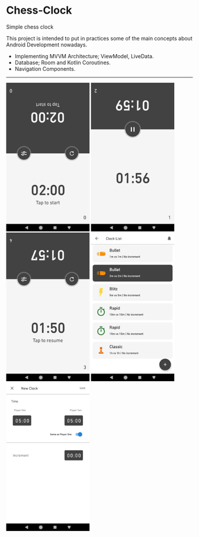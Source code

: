 # Chess-Clock
Simple chess clock

This project is intended to put in practices some of the main concepts about Android Development nowadays.

* Implementing MVVM Architecture; ViewModel, LiveData.
* Database; Room and Kotlin Coroutines.
* Navigation Components.

----
<img src="screenshots/start_game.jpg" height="400" alt="Start game"/> <img src="screenshots/running_game.jpg" height="400" alt="Running game"/>
<img src="screenshots/paused_game.jpg" height="400" alt="Paused game"/>
<img src="screenshots/clock_list.jpg" height="400" alt="Clock List"/>
<img src="screenshots/add_clock.jpg" height="400" alt="Add clok"/>
